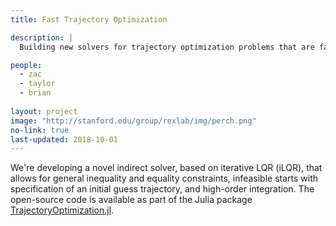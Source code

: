 ```yaml
---
title: Fast Trajectory Optimization

description: |
  Building new solvers for trajectory optimization problems that are fast, accurate, and numerically robust.

people:
  - zac
  - taylor
  - brian
  
layout: project
image: "http://stanford.edu/group/rexlab/img/perch.png"
no-link: true
last-updated: 2018-10-01
---
```


We're developing a novel indirect solver, based on iterative LQR (iLQR), that allows for general inequality and equality constraints, infeasible starts with specification of an initial guess trajectory, and high-order integration. The open-source code is available as part of the Julia package [TrajectoryOptimization.jl](https://github.com/RoboticExplorationLab/TrajectoryOptimization.jl.git). 